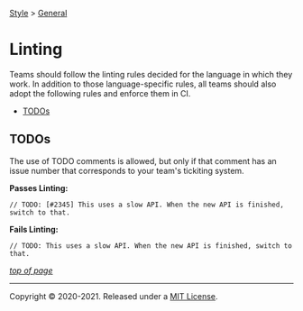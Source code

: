 [Style](../README.md) > [General](./README.md)

# Linting
 

Teams should follow the linting rules decided for the language in which they work. In addition to those language-specific rules, all teams should also adopt the following rules and enforce them in CI.

- [TODOs](#todos)

## TODOs
The use of TODO comments is allowed, but only if that comment has an issue number that corresponds to your team's tickiting system.

**Passes Linting:**
```
// TODO: [#2345] This uses a slow API. When the new API is finished, switch to that.
```

**Fails Linting:**
```
// TODO: This uses a slow API. When the new API is finished, switch to that.
```
    
[_top of page_](#git-workflow)

---
Copyright © 2020-2021. Released under a [MIT License](https://opensource.org/licenses/MIT).
